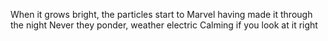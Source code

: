 When it grows bright, the particles start to
Marvel having made it through the night
Never they ponder, weather electric
Calming if you look at it right
